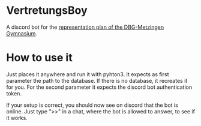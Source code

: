 # VertretungsBoy
A discord bot for the [representation plan of the DBG-Metzingen Gymnasium][link].

[link]: https://dbg-metzingen.de/vertretungsplan/zwei_tage.htm

# How to use it
Just places it anywhere and run it with pyhton3.
It expects as first parameter the path to the database. If there is no database, it recreates it for you. 
For the second parameter it expects the discord bot authentication token.

If your setup is correct, you should now see on discord that the bot is online. 
Just type ">>" in a chat, where the bot is allowed to answer, to see if it works.
